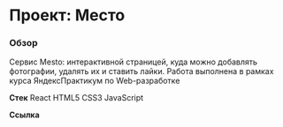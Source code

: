 # Проект: Место

### Обзор

Cервис Mesto: интерактивной страницей, куда можно добавлять фотографии, удалять их и ставить лайки. Работа выполнена в рамках курса ЯндексПрактикум по Web-разработке

**Стек**
React
HTML5
CSS3
JavaScript

**Ссылка**
